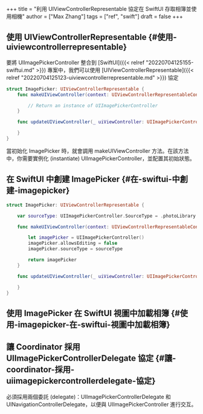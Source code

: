 +++
title = "利用 UIViewControllerRepresentable 協定在 SwiftUI 存取相簿並使用相機"
author = ["Max Zhang"]
tags = ["ref", "swift"]
draft = false
+++

## 使用 UIViewControllerRepresentable {#使用-uiviewcontrollerrepresentable}

要將 UIImagePickerController 整合到 [SwiftUI]({{< relref "20220704125155-swiftui.md" >}}) 專案中，我們可以使用 [UIViewControllerRepresentable]({{< relref "20220704125123-uiviewcontrollerrepresentable.md" >}}) 協定

```swift
struct ImagePicker: UIViewControllerRepresentable {
    func makeUIViewController(context: UIViewControllerRepresentableContext<ImagePicker>) -> UIImagePickerController {

        // Return an instance of UIImagePickerController
    }

    func updateUIViewController(_ uiViewController: UIImagePickerController, context: UIViewControllerRepresentableContext<ImagePicker>) {

    }
}
```

當初始化 ImagePicker 時，就會調用 makeUIViewController 方法。在該方法中，你需要實例化 (instantiate) UIImagePickerController，並配置其初始狀態。


## 在 SwiftUI 中創建 ImagePicker {#在-swiftui-中創建-imagepicker}

```swift
struct ImagePicker: UIViewControllerRepresentable {

    var sourceType: UIImagePickerController.SourceType = .photoLibrary

    func makeUIViewController(context: UIViewControllerRepresentableContext<ImagePicker>) -> UIImagePickerController {

        let imagePicker = UIImagePickerController()
        imagePicker.allowsEditing = false
        imagePicker.sourceType = sourceType

        return imagePicker
    }

    func updateUIViewController(_ uiViewController: UIImagePickerController, context: UIViewControllerRepresentableContext<ImagePicker>) {

    }
}
```


## 使用 ImagePicker 在 SwiftUI 視圖中加載相簿 {#使用-imagepicker-在-swiftui-視圖中加載相簿}


## 讓 Coordinator 採用 UIImagePickerControllerDelegate 協定 {#讓-coordinator-採用-uiimagepickercontrollerdelegate-協定}

必須採用兩個委託 (delegate)：UIImagePickerControllerDelegate 和 UINavigationControllerDelegate，以便與 UIImagePickerController 進行交互。
